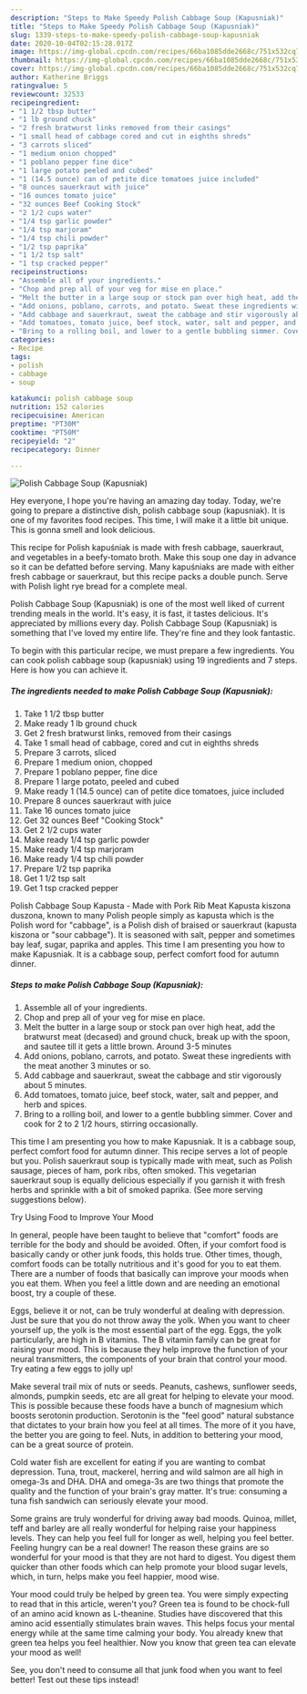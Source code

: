 ```yaml
---
description: "Steps to Make Speedy Polish Cabbage Soup (Kapusniak)"
title: "Steps to Make Speedy Polish Cabbage Soup (Kapusniak)"
slug: 1339-steps-to-make-speedy-polish-cabbage-soup-kapusniak
date: 2020-10-04T02:15:28.017Z
image: https://img-global.cpcdn.com/recipes/66ba1085dde2668c/751x532cq70/polish-cabbage-soup-kapusniak-recipe-main-photo.jpg
thumbnail: https://img-global.cpcdn.com/recipes/66ba1085dde2668c/751x532cq70/polish-cabbage-soup-kapusniak-recipe-main-photo.jpg
cover: https://img-global.cpcdn.com/recipes/66ba1085dde2668c/751x532cq70/polish-cabbage-soup-kapusniak-recipe-main-photo.jpg
author: Katherine Briggs
ratingvalue: 5
reviewcount: 32533
recipeingredient:
- "1 1/2 tbsp butter"
- "1 lb ground chuck"
- "2 fresh bratwurst links removed from their casings"
- "1 small head of cabbage cored and cut in eighths shreds"
- "3 carrots sliced"
- "1 medium onion chopped"
- "1 poblano pepper fine dice"
- "1 large potato peeled and cubed"
- "1 (14.5 ounce) can of petite dice tomatoes juice included"
- "8 ounces sauerkraut with juice"
- "16 ounces tomato juice"
- "32 ounces Beef Cooking Stock"
- "2 1/2 cups water"
- "1/4 tsp garlic powder"
- "1/4 tsp marjoram"
- "1/4 tsp chili powder"
- "1/2 tsp paprika"
- "1 1/2 tsp salt"
- "1 tsp cracked pepper"
recipeinstructions:
- "Assemble all of your ingredients."
- "Chop and prep all of your veg for mise en place."
- "Melt the butter in a large soup or stock pan over high heat, add the bratwurst meat (decased) and ground chuck, break up with the spoon, and sautee till it gets a little brown. Around 3-5 minutes"
- "Add onions, poblano, carrots, and potato. Sweat these ingredients with the meat another 3 minutes or so."
- "Add cabbage and sauerkraut, sweat the cabbage and stir vigorously about 5 minutes."
- "Add tomatoes, tomato juice, beef stock, water, salt and pepper, and herb and spices."
- "Bring to a rolling boil, and lower to a gentle bubbling simmer. Cover and cook for 2 to 2 1/2 hours, stirring occasionally."
categories:
- Recipe
tags:
- polish
- cabbage
- soup

katakunci: polish cabbage soup 
nutrition: 152 calories
recipecuisine: American
preptime: "PT30M"
cooktime: "PT50M"
recipeyield: "2"
recipecategory: Dinner

---
```



![Polish Cabbage Soup (Kapusniak)](https://img-global.cpcdn.com/recipes/66ba1085dde2668c/751x532cq70/polish-cabbage-soup-kapusniak-recipe-main-photo.jpg)

Hey everyone, I hope you're having an amazing day today. Today, we're going to prepare a distinctive dish, polish cabbage soup (kapusniak). It is one of my favorites food recipes. This time, I will make it a little bit unique. This is gonna smell and look delicious.

This recipe for Polish kapuśniak is made with fresh cabbage, sauerkraut, and vegetables in a beefy-tomato broth. Make this soup one day in advance so it can be defatted before serving. Many kapuśniaks are made with either fresh cabbage or sauerkraut, but this recipe packs a double punch. Serve with Polish light rye bread for a complete meal.

Polish Cabbage Soup (Kapusniak) is one of the most well liked of current trending meals in the world. It's easy, it is fast, it tastes delicious. It's appreciated by millions every day. Polish Cabbage Soup (Kapusniak) is something that I've loved my entire life. They're fine and they look fantastic.


To begin with this particular recipe, we must prepare a few ingredients. You can cook polish cabbage soup (kapusniak) using 19 ingredients and 7 steps. Here is how you can achieve it.

<!--inarticleads1-->

##### The ingredients needed to make Polish Cabbage Soup (Kapusniak):

1. Take 1 1/2 tbsp butter
1. Make ready 1 lb ground chuck
1. Get 2 fresh bratwurst links, removed from their casings
1. Take 1 small head of cabbage, cored and cut in eighths shreds
1. Prepare 3 carrots, sliced
1. Prepare 1 medium onion, chopped
1. Prepare 1 poblano pepper, fine dice
1. Prepare 1 large potato, peeled and cubed
1. Make ready 1 (14.5 ounce) can of petite dice tomatoes, juice included
1. Prepare 8 ounces sauerkraut with juice
1. Take 16 ounces tomato juice
1. Get 32 ounces Beef &#34;Cooking Stock&#34;
1. Get 2 1/2 cups water
1. Make ready 1/4 tsp garlic powder
1. Make ready 1/4 tsp marjoram
1. Make ready 1/4 tsp chili powder
1. Prepare 1/2 tsp paprika
1. Get 1 1/2 tsp salt
1. Get 1 tsp cracked pepper


Polish Cabbage Soup Kapusta - Made with Pork Rib Meat Kapusta kiszona duszona, known to many Polish people simply as kapusta which is the Polish word for &#34;cabbage&#34;, is a Polish dish of braised or sauerkraut (kapusta kiszona or &#34;sour cabbage&#34;). It is seasoned with salt, pepper and sometimes bay leaf, sugar, paprika and apples. This time I am presenting you how to make Kapusniak. It is a cabbage soup, perfect comfort food for autumn dinner. 

<!--inarticleads2-->

##### Steps to make Polish Cabbage Soup (Kapusniak):

1. Assemble all of your ingredients.
1. Chop and prep all of your veg for mise en place.
1. Melt the butter in a large soup or stock pan over high heat, add the bratwurst meat (decased) and ground chuck, break up with the spoon, and sautee till it gets a little brown. Around 3-5 minutes
1. Add onions, poblano, carrots, and potato. Sweat these ingredients with the meat another 3 minutes or so.
1. Add cabbage and sauerkraut, sweat the cabbage and stir vigorously about 5 minutes.
1. Add tomatoes, tomato juice, beef stock, water, salt and pepper, and herb and spices.
1. Bring to a rolling boil, and lower to a gentle bubbling simmer. Cover and cook for 2 to 2 1/2 hours, stirring occasionally.


This time I am presenting you how to make Kapusniak. It is a cabbage soup, perfect comfort food for autumn dinner. This recipe serves a lot of people but you. Polish sauerkraut soup is typically made with meat, such as Polish sausage, pieces of ham, pork ribs, often smoked. This vegetarian sauerkraut soup is equally delicious especially if you garnish it with fresh herbs and sprinkle with a bit of smoked paprika. (See more serving suggestions below). 

Try Using Food to Improve Your Mood


In general, people have been taught to believe that "comfort" foods are terrible for the body and should be avoided. Often, if your comfort food is basically candy or other junk foods, this holds true. Other times, though, comfort foods can be totally nutritious and it's good for you to eat them. There are a number of foods that basically can improve your moods when you eat them. When you feel a little down and are needing an emotional boost, try a couple of these.

Eggs, believe it or not, can be truly wonderful at dealing with depression. Just be sure that you do not throw away the yolk. When you want to cheer yourself up, the yolk is the most essential part of the egg. Eggs, the yolk particularly, are high in B vitamins. The B vitamin family can be great for raising your mood. This is because they help improve the function of your neural transmitters, the components of your brain that control your mood. Try eating a few eggs to jolly up!

Make several trail mix of nuts or seeds. Peanuts, cashews, sunflower seeds, almonds, pumpkin seeds, etc are all great for helping to elevate your mood. This is possible because these foods have a bunch of magnesium which boosts serotonin production. Serotonin is the "feel good" natural substance that dictates to your brain how you feel at all times. The more of it you have, the better you are going to feel. Nuts, in addition to bettering your mood, can be a great source of protein.

Cold water fish are excellent for eating if you are wanting to combat depression. Tuna, trout, mackerel, herring and wild salmon are all high in omega-3s and DHA. DHA and omega-3s are two things that promote the quality and the function of your brain's gray matter. It's true: consuming a tuna fish sandwich can seriously elevate your mood. 

Some grains are truly wonderful for driving away bad moods. Quinoa, millet, teff and barley are all really wonderful for helping raise your happiness levels. They can help you feel full for longer as well, helping you feel better. Feeling hungry can be a real downer! The reason these grains are so wonderful for your mood is that they are not hard to digest. You digest them quicker than other foods which can help promote your blood sugar levels, which, in turn, helps make you feel happier, mood wise.

Your mood could truly be helped by green tea. You were simply expecting to read that in this article, weren't you? Green tea is found to be chock-full of an amino acid known as L-theanine. Studies have discovered that this amino acid essentially stimulates brain waves. This helps focus your mental energy while at the same time calming your body. You already knew that green tea helps you feel healthier. Now you know that green tea can elevate your mood as well!

See, you don't need to consume all that junk food when you want to feel better! Test out  these tips  instead!

